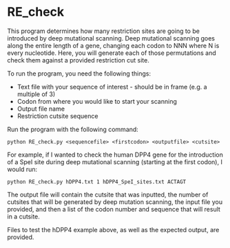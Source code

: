 # RE_check

This program determines how many restriction sites are going to be introduced by deep mutational scanning. Deep mutational scanning 
goes along the entire length of a gene, changing each codon to NNN where N is every nucleotide. Here, you will generate each of those
permutations and check them against a provided restriction cut site.

To run the program, you need the following things:
* Text file with your sequence of interest - should be in frame (e.g. a multiple of 3)
* Codon from where you would like to start your scanning
* Output file name 
* Restriction cutsite sequence

Run the program with the following command:

```
python RE_check.py <sequencefile> <firstcodon> <outputfile> <cutsite>
```

For example, if I wanted to check the human DPP4 gene for the introduction of a SpeI site during deep mutational scanning
(starting at the first codon), I would run:

```
python RE_check.py hDPP4.txt 1 hDPP4_SpeI_sites.txt ACTAGT
```

The output file will contain the cutsite that was inputted, the number of cutsites that will be generated by deep mutation scanning,
the input file you provided, and then a list of the codon number and sequence that will result in a cutsite.

Files to test the hDPP4 example above, as well as the expected output, are provided.
